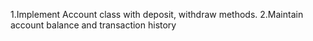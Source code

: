 1.Implement Account class with deposit, withdraw methods.
2.Maintain account balance and transaction history
